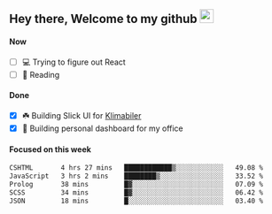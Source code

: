 ## Hey there, Welcome to my github <img src="https://media.giphy.com/media/hvRJCLFzcasrR4ia7z/giphy.gif" width="25px">

#### Now
- [ ] 💻 Trying to figure out React
- [ ] 📕 Reading

#### Done
- [x] ☘️ Building Slick UI for [Klimabiler](https://klimabiler.dk)
- [x] 🚀 Building personal dashboard for my office
 
 #### Focused on this week
<!--START_SECTION:waka-->

```txt
CSHTML       4 hrs 27 mins   ████████████▒░░░░░░░░░░░░   49.08 %
JavaScript   3 hrs 2 mins    ████████▒░░░░░░░░░░░░░░░░   33.52 %
Prolog       38 mins         █▓░░░░░░░░░░░░░░░░░░░░░░░   07.09 %
SCSS         34 mins         █▓░░░░░░░░░░░░░░░░░░░░░░░   06.42 %
JSON         18 mins         █░░░░░░░░░░░░░░░░░░░░░░░░   03.40 %
```

<!--END_SECTION:waka-->

